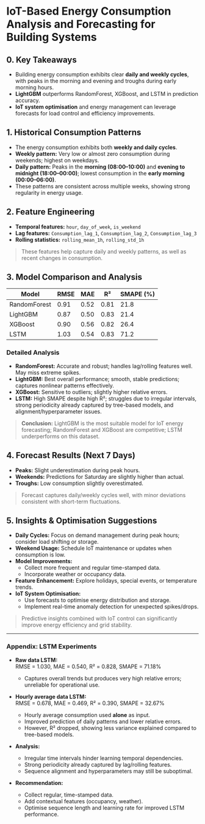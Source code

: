 # IoT-Based Energy Consumption Analysis and Forecasting for Building Systems

## 0. Key Takeaways

- Building energy consumption exhibits clear **daily and weekly cycles**, with peaks in the morning and evening and troughs during early morning hours.  
- **LightGBM** outperforms RandomForest, XGBoost, and LSTM in prediction accuracy.  
- **IoT system optimisation** and energy management can leverage forecasts for load control and efficiency improvements.

## 1. Historical Consumption Patterns

- The energy consumption exhibits both **weekly and daily cycles**.  
- **Weekly pattern:** Very low or almost zero consumption during weekends; highest on weekdays.  
- **Daily pattern:** Peaks in the **morning (08:00–10:00)** and **evening to midnight (18:00–00:00)**; lowest consumption in the **early morning (00:00–06:00)**.  
- These patterns are consistent across multiple weeks, showing strong regularity in energy usage.

## 2. Feature Engineering

- **Temporal features:** `hour`, `day_of_week`, `is_weekend`  
- **Lag features:** `Consumption_lag_1`, `Consumption_lag_2`, `Consumption_lag_3`  
- **Rolling statistics:** `rolling_mean_1h`, `rolling_std_1h`  

> These features help capture daily and weekly patterns, as well as recent changes in consumption.

## 3. Model Comparison and Analysis

| Model         | RMSE  | MAE  | R²    | SMAPE (%) |
|---------------|-------|------|-------|-----------|
| RandomForest  | 0.91  | 0.52 | 0.81  | 21.8      |
| LightGBM      | 0.87  | 0.50 | 0.83  | 21.4      |
| XGBoost       | 0.90  | 0.56 | 0.82  | 26.4      |
| LSTM          | 1.03  | 0.54 | 0.83  | 71.2      |

### Detailed Analysis

- **RandomForest:** Accurate and robust; handles lag/rolling features well. May miss extreme spikes.  
- **LightGBM:** Best overall performance; smooth, stable predictions; captures nonlinear patterns effectively.  
- **XGBoost:** Sensitive to outliers; slightly higher relative errors.  
- **LSTM:** High SMAPE despite high R²; struggles due to irregular intervals, strong periodicity already captured by tree-based models, and alignment/hyperparameter issues.

> **Conclusion:** LightGBM is the most suitable model for IoT energy forecasting; RandomForest and XGBoost are competitive; LSTM underperforms on this dataset.

## 4. Forecast Results (Next 7 Days)

- **Peaks:** Slight underestimation during peak hours.  
- **Weekends:** Predictions for Saturday are slightly higher than actual.  
- **Troughs:** Low consumption slightly overestimated.

> Forecast captures daily/weekly cycles well, with minor deviations consistent with short-term fluctuations.

## 5. Insights & Optimisation Suggestions

- **Daily Cycles:** Focus on demand management during peak hours; consider load shifting or storage.  
- **Weekend Usage:** Schedule IoT maintenance or updates when consumption is low.  
- **Model Improvements:**  
  - Collect more frequent and regular time-stamped data.  
  - Incorporate weather or occupancy data.  
- **Feature Enhancement:** Explore holidays, special events, or temperature trends.  
- **IoT System Optimisation:**  
  - Use forecasts to optimise energy distribution and storage.  
  - Implement real-time anomaly detection for unexpected spikes/drops.

> Predictive insights combined with IoT control can significantly improve energy efficiency and grid stability.
---

### Appendix: LSTM Experiments

- **Raw data LSTM:**  
  RMSE = 1.030, MAE = 0.540, R² = 0.828, SMAPE = 71.18%  
  - Captures overall trends but produces very high relative errors; unreliable for operational use.

- **Hourly average data LSTM:**  
  RMSE = 0.678, MAE = 0.469, R² = 0.390, SMAPE = 32.67%  
  - Hourly average consumption used **alone** as input.  
  - Improved prediction of daily patterns and lower relative errors.  
  - However, R² dropped, showing less variance explained compared to tree-based models.

- **Analysis:**  
  - Irregular time intervals hinder learning temporal dependencies.  
  - Strong periodicity already captured by lag/rolling features.  
  - Sequence alignment and hyperparameters may still be suboptimal.

- **Recommendation:**  
  - Collect regular, time-stamped data.  
  - Add contextual features (occupancy, weather).  
  - Optimise sequence length and learning rate for improved LSTM performance.
